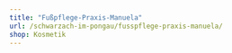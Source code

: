 ```yaml
---
title: "Fußpflege-Praxis-Manuela"
url: /schwarzach-im-pongau/fusspflege-praxis-manuela/
shop: Kosmetik
---
```

